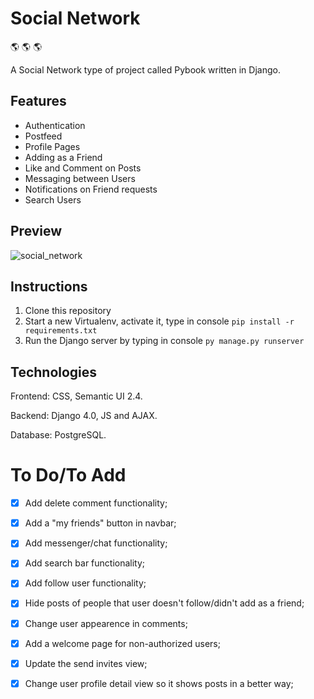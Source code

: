 # Social Network

:earth_americas: :earth_americas: :earth_americas:

A Social Network type of project called Pybook written in Django.

## Features

- Authentication
- Postfeed
- Profile Pages
- Adding as a Friend
- Like and Comment on Posts
- Messaging between Users
- Notifications on Friend requests
- Search Users

## Preview

![social_network](https://user-images.githubusercontent.com/86254474/175503144-70b07513-1a24-400a-80ce-bd8669167660.png)

## Instructions

1. Clone this repository
2. Start a new Virtualenv, activate it, type in console `pip install -r requirements.txt`
3. Run the Django server by typing in console `py manage.py runserver`

## Technologies

Frontend: CSS, Semantic UI 2.4.

Backend: Django 4.0, JS and AJAX.

Database: PostgreSQL.

# To Do/To Add

- [x]  Add delete comment functionality; 

- [x]  Add a "my friends" button in navbar;

- [x]  Add messenger/chat functionality;

- [x]  Add search bar functionality;

- [x]  Add follow user functionality;

- [x]  Hide posts of people that user doesn't follow/didn't add as a friend;

- [x]  Change user appearence in comments;

- [x]  Add a welcome page for non-authorized users;

- [x]  Update the send invites view;

- [x]  Change user profile detail view so it shows posts in a better way;
